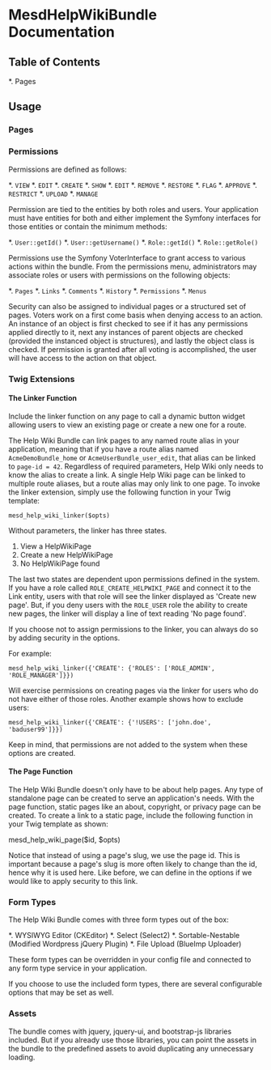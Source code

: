 # MesdHelpWikiBundle Documentation

## Table of Contents

*. Pages

## Usage

### Pages

### Permissions

Permissions are defined as follows:

*. `VIEW`
*. `EDIT`
*. `CREATE`
*. `SHOW`
*. `EDIT`
*. `REMOVE`
*. `RESTORE`
*. `FLAG`
*. `APPROVE`
*. `RESTRICT`
*. `UPLOAD`
*. `MANAGE`

Permission are tied to the entities by both roles and users. Your application
must have entities for both and either implement the Symfony interfaces for
those entities or contain the minimum methods:

*. `User::getId()`
*. `User::getUsername()`
*. `Role::getId()`
*. `Role::getRole()`

Permissions use the Symfony VoterInterface to grant access to various actions
within the bundle. From the permissions menu, administrators may associate roles
or users with permissions on the following objects:

*. `Pages`
*. `Links`
*. `Comments`
*. `History`
*. `Permissions`
*. `Menus`

Security can also be assigned to individual pages or a structured set of pages.
Voters work on a first come basis when denying access to an action. An instance
of an object is first checked to see if it has any permissions applied directly
to it, next any instances of parent objects are checked (provided the instanced
object is structures), and lastly the object class is checked. If permission is
granted after all voting is accomplished, the user will have access to the
action on that object.

### Twig Extensions

#### The Linker Function

Include the linker function on any page to call a dynamic button widget allowing
users to view an existing page or create a new one for a route.

The Help Wiki Bundle can link pages to any named route alias in your application,
meaning that if you have a route alias named `AcmeDemoBundle_home` or
`AcmeUserBundle_user_edit`, that alias can be linked to `page-id = 42`.
Regardless of required parameters, Help Wiki only needs to know the alias to
create a link. A single Help Wiki page can be linked to multiple route aliases,
but a route alias may only link to one page. To invoke the linker extension,
simply use the following function in your Twig template:

`mesd_help_wiki_linker($opts)`

Without parameters, the linker has three states.

1. View a HelpWikiPage
2. Create a new HelpWikiPage
3. No HelpWikiPage found

The last two states are dependent upon permissions defined in the system. If you
have a role called `ROLE_CREATE_HELPWIKI_PAGE` and connect it to the Link
entity, users with that role will see the linker displayed as 'Create new page'.
But, if you deny users with the `ROLE_USER` role the ability to create new
pages, the linker will display a line of text reading 'No page found'.

If you choose not to assign permissions to the linker, you can always do so by
adding security in the options.

For example:

`mesd_help_wiki_linker({'CREATE': {'ROLES': ['ROLE_ADMIN', 'ROLE_MANAGER']}})`

Will exercise permissions on creating pages via the linker for users who do not
have either of those roles. Another example shows how to exclude users:

`mesd_help_wiki_linker({'CREATE': {'!USERS': ['john.doe', 'baduser99']}})`

Keep in mind, that permissions are not added to the system when these options
are created.

#### The Page Function

The Help Wiki Bundle doesn't only have to be about help pages. Any type of
standalone page can be created to serve an application's needs. With the page
function, static pages like an about, copyright, or privacy page can be created.
To create a link to a static page, include the following function in your Twig
template as shown:

mesd_help_wiki_page($id, $opts)

Notice that instead of using a page's slug, we use the page id. This is
important because a page's slug is more often likely to change than the id,
hence why it is used here. Like before, we can define in the options if we
would like to apply security to this link.

### Form Types

The Help Wiki Bundle comes with three form types out of the box:

*. WYSIWYG Editor (CKEditor)
*. Select (Select2)
*. Sortable-Nestable (Modified Wordpress jQuery Plugin)
*. File Upload (BlueImp Uploader)

These form types can be overridden in your config file and connected to any
form type service in your application.

If you choose to use the included form types, there are several configurable
options that may be set as well.

### Assets

The bundle comes with jquery, jquery-ui, and bootstrap-js libraries included.
But if you already use those libraries, you can point the assets in the bundle
to the predefined assets to avoid duplicating any unnecessary loading.

### 